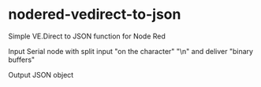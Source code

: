 # nodered-vedirect-to-json
Simple VE.Direct to JSON function for Node Red

Input
  Serial node with split input "on the character" "\n" and deliver "binary buffers"

Output
  JSON object
